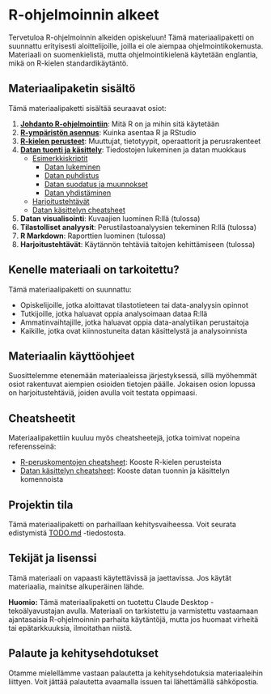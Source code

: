# R-ohjelmoinnin alkeet

Tervetuloa R-ohjelmoinnin alkeiden opiskeluun! Tämä materiaalipaketti on suunnattu erityisesti aloittelijoille, joilla ei ole aiempaa ohjelmointikokemusta. Materiaali on suomenkielistä, mutta ohjelmointikielenä käytetään englantia, mikä on R-kielen standardikäytäntö.

## Materiaalipaketin sisältö

Tämä materiaalipaketti sisältää seuraavat osiot:

1. **[Johdanto R-ohjelmointiin](1-johdanto/README.md)**: Mitä R on ja mihin sitä käytetään
2. **[R-ympäristön asennus](2-asennus/README.md)**: Kuinka asentaa R ja RStudio
3. **[R-kielen perusteet](3-perusteet/README.md)**: Muuttujat, tietotyypit, operaattorit ja perusrakenteet
4. **[Datan tuonti ja käsittely](3-datan-tuonti-ja-kasittely/README.md)**: Tiedostojen lukeminen ja datan muokkaus
   - [Esimerkkiskriptit](3-datan-tuonti-ja-kasittely/esimerkit/)
     - [Datan lukeminen](3-datan-tuonti-ja-kasittely/esimerkit/1-datan-lukeminen.R)
     - [Datan puhdistus](3-datan-tuonti-ja-kasittely/esimerkit/2-datan-puhdistus.R)
     - [Datan suodatus ja muunnokset](3-datan-tuonti-ja-kasittely/esimerkit/3-datan-suodatus-ja-muunnokset.R)
     - [Datan yhdistäminen](3-datan-tuonti-ja-kasittely/esimerkit/4-datan-yhdistaminen.R)
   - [Harjoitustehtävät](3-datan-tuonti-ja-kasittely/harjoitukset.R)
   - [Datan käsittelyn cheatsheet](3-datan-tuonti-ja-kasittely/datan-kasittely-cheatsheet.md)
5. **Datan visualisointi**: Kuvaajien luominen R:llä (tulossa)
6. **Tilastolliset analyysit**: Perustilastoanalyysien tekeminen R:llä (tulossa)
7. **R Markdown**: Raporttien luominen (tulossa)
8. **Harjoitustehtävät**: Käytännön tehtäviä taitojen kehittämiseen (tulossa)

## Kenelle materiaali on tarkoitettu?

Tämä materiaalipaketti on suunnattu:
- Opiskelijoille, jotka aloittavat tilastotieteen tai data-analyysin opinnot
- Tutkijoille, jotka haluavat oppia analysoimaan dataa R:llä
- Ammatinvaihtajille, jotka haluavat oppia data-analytiikan perustaitoja
- Kaikille, jotka ovat kiinnostuneita datan käsittelystä ja analysoinnista

## Materiaalin käyttöohjeet

Suosittelemme etenemään materiaaleissa järjestyksessä, sillä myöhemmät osiot rakentuvat aiempien osioiden tietojen päälle. Jokaisen osion lopussa on harjoitustehtäviä, joiden avulla voit testata oppimaasi.

## Cheatsheetit

Materiaalipakettiin kuuluu myös cheatsheetejä, jotka toimivat nopeina referensseinä:

- [R-peruskomentojen cheatsheet](R-peruskomentojen-cheatsheet.md): Kooste R-kielen perusteista
- [Datan käsittelyn cheatsheet](3-datan-tuonti-ja-kasittely/datan-kasittely-cheatsheet.md): Kooste datan tuonnin ja käsittelyn komennoista

## Projektin tila

Tämä materiaalipaketti on parhaillaan kehitysvaiheessa. Voit seurata edistymistä [TODO.md](TODO.md) -tiedostosta.

## Tekijät ja lisenssi

Tämä materiaali on vapaasti käytettävissä ja jaettavissa. Jos käytät materiaalia, mainitse alkuperäinen lähde.

**Huomio:** Tämä materiaalipaketti on tuotettu Claude Desktop -tekoälyavustajan avulla. Materiaali on tarkistettu ja varmistettu vastaamaan ajantasaisia R-ohjelmoinnin parhaita käytäntöjä, mutta jos huomaat virheitä tai epätarkkuuksia, ilmoitathan niistä.

## Palaute ja kehitysehdotukset

Otamme mielellämme vastaan palautetta ja kehitysehdotuksia materiaaleihin liittyen. Voit jättää palautetta avaamalla issuen tai lähettämällä sähköpostia.
